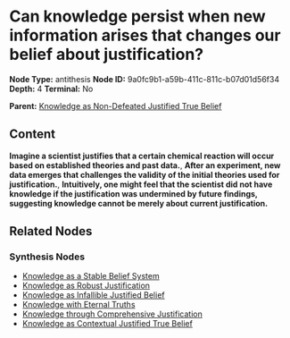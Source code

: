 # Can knowledge persist when new information arises that changes our belief about justification?

**Node Type:** antithesis
**Node ID:** 9a0fc9b1-a59b-411c-811c-b07d01d56f34
**Depth:** 4
**Terminal:** No

**Parent:** [Knowledge as Non-Defeated Justified True Belief](knowledge-as-non-defeated-justified-true-belief-synthesis-0e688368-6d5a-4b3e-9f38-bfeb8f3fce6a.md)

## Content

**Imagine a scientist justifies that a certain chemical reaction will occur based on established theories and past data.**, **After an experiment, new data emerges that challenges the validity of the initial theories used for justification.**, **Intuitively, one might feel that the scientist did not have knowledge if the justification was undermined by future findings, suggesting knowledge cannot be merely about current justification.**

## Related Nodes

### Synthesis Nodes

- [Knowledge as a Stable Belief System](knowledge-as-a-stable-belief-system-synthesis-95462520-c086-4282-9604-42b140349e8a.md)
- [Knowledge as Robust Justification](knowledge-as-robust-justification-synthesis-6785a5ed-f398-4626-ae99-55f4ff6416ff.md)
- [Knowledge as Infallible Justified Belief](knowledge-as-infallible-justified-belief-synthesis-8c110ab2-b5f9-453e-9ace-bb40809f9303.md)
- [Knowledge with Eternal Truths](knowledge-with-eternal-truths-synthesis-06fe8896-c59a-4c43-b2e8-e272ceee4a5f.md)
- [Knowledge through Comprehensive Justification](knowledge-through-comprehensive-justification-synthesis-67fd17fa-1c61-4662-88ac-c19158173afa.md)
- [Knowledge as Contextual Justified True Belief](knowledge-as-contextual-justified-true-belief-synthesis-87f6f43e-74d5-43ee-a5ac-c6136d7a0deb.md)
